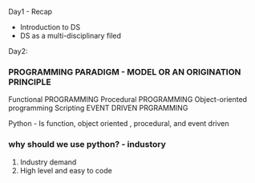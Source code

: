 Day1 - Recap
* Introduction to DS
* DS as a multi-disciplinary filed





Day2:


### PROGRAMMING PARADIGM - MODEL OR AN ORIGINATION PRINCIPLE

Functional  PROGRAMMING 
Procedural  PROGRAMMING 
Object-oriented programming 
Scripting 
EVENT DRIVEN PRGRAMMING 

Python - Is function, object oriented , procedural, and event driven 

### why should we use python? - industory 
1. Industry demand 
2. High level and easy to code
 